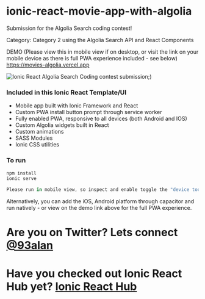 # ionic-react-movie-app-with-algolia
Submission for the Algolia Search coding contest!

Category:
Category 2 using the Algolia Search API and React Components

DEMO (Please view this in mobile view if on desktop, or visit the link on your mobile device as there is full PWA experience included - see below)
https://movies-algolia.vercel.app

![Ionic React Algolia Search Coding contest submission](https://repository-images.githubusercontent.com/362750296/88287380-a8ed-11eb-9015-0da48f381961");)

### Included in this Ionic React Template/UI
* Mobile app built with Ionic Framework and React
* Custom PWA install button prompt through service worker
* Fully enabled PWA, responsive to all devices (both Android and IOS)
* Custom Algolia widgets built in React
* Custom animations
* SASS Modules
* Ionic CSS utilities

### To run

```javascript
npm install
ionic serve

Please run in mobile view, so inspect and enable toggle the "device toolbar" button for mobile view and view on a device.
```

Alternatively, you can add the iOS, Android platform through capacitor and run natively - or view on the demo link above for the full PWA experience.

# Are you on Twitter? Lets connect [@93alan](https://twitter.com/93alan)
# Have you checked out Ionic React Hub yet? [Ionic React Hub](https://ionicreacthub.com)
